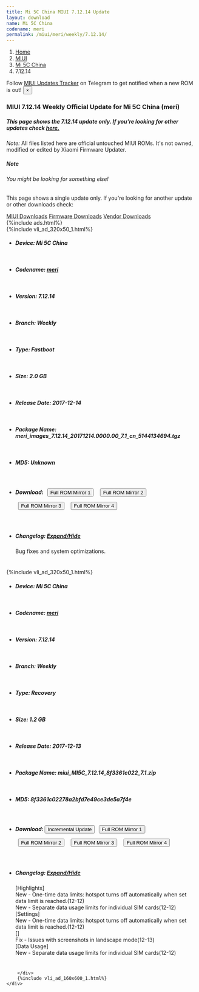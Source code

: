 ```yaml
---
title: Mi 5C China MIUI 7.12.14 Update
layout: download
name: Mi 5C China
codename: meri
permalink: /miui/meri/weekly/7.12.14/
---
```

<nav aria-label="breadcrumb">
    <ol class="breadcrumb">
        <li class="breadcrumb-item"><a href="/">Home</a></li>
        <li class="breadcrumb-item"><a href="/miui/">MIUI</a></li>
        <li class="breadcrumb-item"><a href="/miui/meri/">Mi 5C China</a></li>
        <li class="breadcrumb-item active" aria-current="page">7.12.14</li>
    </ol>
</nav>
<div class="alert alert-primary alert-dismissible fade show" role="alert">
    Follow <a href="https://t.me/MIUIUpdatesTracker" class="alert-link">MIUI Updates Tracker</a> on Telegram to get
    notified when a new ROM is out!
    <button type="button" class="close" data-dismiss="alert" aria-label="Close">
        <span aria-hidden="true">&times;</span>
    </button>
</div>
<div class="col-12 mx-auto">
    <h3 class="title bg-light p-2 rounded">MIUI 7.12.14 Weekly Official Update for Mi 5C China (meri)</h3>
    <h5>This page shows the 7.12.14 update only. If you're looking for other updates check
        <a href="/miui/meri/">here.</a></h5>
    <p><i>Note: </i>All files listed here are official untouched MIUI ROMs.
        It's not owned, modified or edited by Xiaomi Firmware Updater.</p>
    <div class="card">
        <div class="card-body">
            <h5 class="card-title">Note</h5>
            <h6 class="card-subtitle mb-2 text-muted">You might be looking for something else!</h6>
            <p class="card-text">This page shows a single update only.
                If you're looking for another update or other downloads check:</p>
            <a href="/miui/" class="card-link">MIUI Downloads</a>
            <a href="/firmware/" class="card-link">Firmware Downloads</a>
            <a href="/vendor/" class="card-link">Vendor Downloads</a>
        </div>
    </div>
    {%include ads.html%}
    <div class="row justify-content-center">
        <div class="col-10" id="downloads">
                    <div class="card card-body">
            {%include vli_ad_320x50_1.html%}
            <ul class="list-unstyled">
                <li style="padding-bottom: 10px;">
                    <h5><b>Device: </b>Mi 5C China</h5>
                </li>
                <li style="padding-bottom: 10px;">
                    <h5><b>Codename: </b> <a href="/miui/meri/" target="_blank">meri</a> </h5>
                </li>
                <li style="padding-bottom: 10px;">
                    <h5><b>Version: </b>7.12.14</h5>
                </li>
                <li style="padding-bottom: 10px;">
                    <h5><b>Branch: </b>Weekly</h5>
                </li>
                <li style="padding-bottom: 10px;">
                    <h5><b>Type: </b>Fastboot</h5>
                </li>
                <li style="padding-bottom: 10px;">
                    <h5><b>Size: </b>2.0 GB</h5>
                </li>
                <li style="padding-bottom: 10px;">
                    <h5><b>Release Date: </b>2017-12-14</h5>
                </li>
                <li style="padding-bottom: 10px;">
                    <h5><b>Package Name: </b><span id="filename" class="text-dark">meri_images_7.12.14_20171214.0000.00_7.1_cn_5144134694.tgz</span></h5>
                </li>
                <li style="padding-bottom: 10px;">
                    <h5><b>MD5: </b><span id="md5" class="text-muted">Unknown</span></h5>
                </li>
                <li style="padding-bottom: 10px;">
                    <h5><b>Download: </b> <button type="button" id="download" class="btn btn-primary" style="margin: 7px;" onclick="window.open('https://bigota.d.miui.com/7.12.14/meri_images_7.12.14_20171214.0000.00_7.1_cn_5144134694.tgz', '_blank');"><i class="fa fa-download"></i> Full ROM Mirror 1</button> <button type="button" id="download" class="btn btn-primary" style="margin: 7px;" onclick="window.open('https://ks3orig.bigota.d.miui.com/7.12.14/meri_images_7.12.14_20171214.0000.00_7.1_cn_5144134694.tgz', '_blank');"><i class="fa fa-download"></i> Full ROM Mirror 2</button> <button type="button" id="download" class="btn btn-primary" style="margin: 7px;" onclick="window.open('https://airtel.bigota.d.miui.com/7.12.14/meri_images_7.12.14_20171214.0000.00_7.1_cn_5144134694.tgz', '_blank');"><i class="fa fa-download"></i> Full ROM Mirror 3</button> <button type="button" id="download" class="btn btn-primary" style="margin: 7px;" onclick="window.open('https://hugeota.d.miui.com/7.12.14/meri_images_7.12.14_20171214.0000.00_7.1_cn_5144134694.tgz', '_blank');"><i class="fa fa-download"></i> Full ROM Mirror 4</button></h5>
                </li>
                <li style="padding-bottom: 10px;">
                    <h5><b>Changelog: </b><a href="#meri_1_changelog" data-toggle="collapse" role="button"
                            aria-expanded="false" aria-controls="meri_1_changelog"> <i class="fa fa-arrow-down"
                                aria-hidden="true"></i> Expand/Hide</a></h5>
                    <div class="collapse" id="meri_1_changelog">
                        <p id="changelog_text">Bug fixes and system optimizations.</p>
                    </div>
                </li>
            </ul>
        </div>
        <div class="card card-body">
            {%include vli_ad_320x50_1.html%}
            <ul class="list-unstyled">
                <li style="padding-bottom: 10px;">
                    <h5><b>Device: </b>Mi 5C China</h5>
                </li>
                <li style="padding-bottom: 10px;">
                    <h5><b>Codename: </b> <a href="/miui/meri/" target="_blank">meri</a> </h5>
                </li>
                <li style="padding-bottom: 10px;">
                    <h5><b>Version: </b>7.12.14</h5>
                </li>
                <li style="padding-bottom: 10px;">
                    <h5><b>Branch: </b>Weekly</h5>
                </li>
                <li style="padding-bottom: 10px;">
                    <h5><b>Type: </b>Recovery</h5>
                </li>
                <li style="padding-bottom: 10px;">
                    <h5><b>Size: </b>1.2 GB</h5>
                </li>
                <li style="padding-bottom: 10px;">
                    <h5><b>Release Date: </b>2017-12-13</h5>
                </li>
                <li style="padding-bottom: 10px;">
                    <h5><b>Package Name: </b><span id="filename" class="text-dark">miui_MI5C_7.12.14_8f3361c022_7.1.zip</span></h5>
                </li>
                <li style="padding-bottom: 10px;">
                    <h5><b>MD5: </b><span id="md5" class="text-muted">8f3361c02278a2bfd7e49ce3de5a7f4e</span></h5>
                </li>
                <li style="padding-bottom: 10px;">
                    <h5><b>Download: </b><button type="button" id="incremental_download" class="btn btn-warning" onclick="window.open('https://bigota.d.miui.com/7.12.14/miui-blockota-sagit_global-7.12.8-7.12.14-a63d21455e-7.1.zip', '_blank');"><i class="fa fa-download"></i> Incremental Update</button> <button type="button" id="download" class="btn btn-primary" style="margin: 7px;" onclick="window.open('https://bigota.d.miui.com/7.12.14/miui_MI5C_7.12.14_8f3361c022_7.1.zip', '_blank');"><i class="fa fa-download"></i> Full ROM Mirror 1</button> <button type="button" id="download" class="btn btn-primary" style="margin: 7px;" onclick="window.open('https://ks3orig.bigota.d.miui.com/7.12.14/miui_MI5C_7.12.14_8f3361c022_7.1.zip', '_blank');"><i class="fa fa-download"></i> Full ROM Mirror 2</button> <button type="button" id="download" class="btn btn-primary" style="margin: 7px;" onclick="window.open('https://airtel.bigota.d.miui.com/7.12.14/miui_MI5C_7.12.14_8f3361c022_7.1.zip', '_blank');"><i class="fa fa-download"></i> Full ROM Mirror 3</button> <button type="button" id="download" class="btn btn-primary" style="margin: 7px;" onclick="window.open('https://hugeota.d.miui.com/7.12.14/miui_MI5C_7.12.14_8f3361c022_7.1.zip', '_blank');"><i class="fa fa-download"></i> Full ROM Mirror 4</button></h5>
                </li>
                <li style="padding-bottom: 10px;">
                    <h5><b>Changelog: </b><a href="#meri_2_changelog" data-toggle="collapse" role="button"
                            aria-expanded="false" aria-controls="meri_2_changelog"> <i class="fa fa-arrow-down"
                                aria-hidden="true"></i> Expand/Hide</a></h5>
                    <div class="collapse" id="meri_2_changelog">
                        <p id="changelog_text">[Highlights]<br>New - One-time data limits: hotspot turns off automatically when set data limit is reached.(12-12)<br>New - Separate data usage limits for individual SIM cards(12-12)<br>[Settings]<br>New - One-time data limits: hotspot turns off automatically when set data limit is reached.(12-12)<br>[]<br>Fix - Issues with screenshots in landscape mode(12-13)<br>[Data Usage]<br>New - Separate data usage limits for individual SIM cards(12-12)</p>
                    </div>
                </li>
            </ul>
        </div>

        </div>
        {%include vli_ad_160x600_1.html%}
    </div>
</div>
